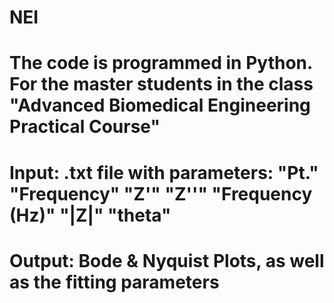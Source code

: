# NEI
# The code is programmed in Python. For the master students in the class "Advanced Biomedical Engineering Practical Course"
# Input: .txt file with parameters: "Pt."	"Frequency"	"Z'"	"Z''"	"Frequency (Hz)"	"|Z|"	"theta"
# Output: Bode & Nyquist Plots, as well as the fitting parameters
